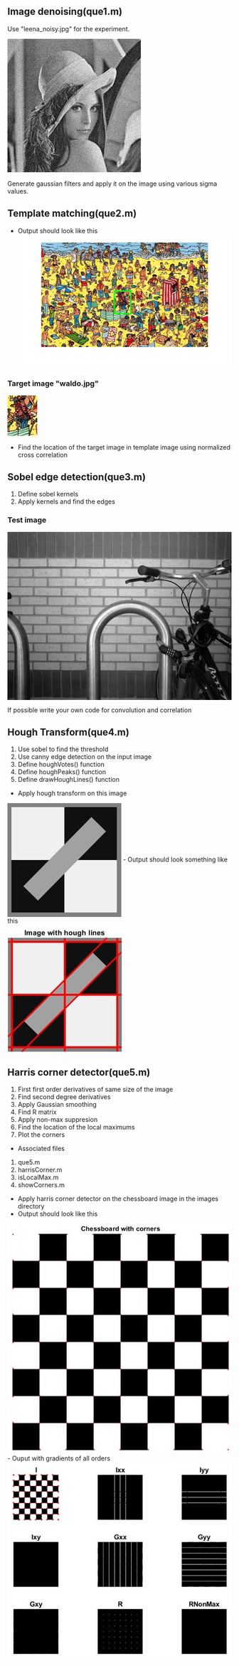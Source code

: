 ## Image denoising(que1.m)
Use "leena_noisy.jpg" for the experiment.

![](images/leena_noisy.jpg)

Generate gaussian filters and apply it on the image using various sigma values.
 
## Template matching(que2.m)
- Output should look like this
![](results/waldoOutput.jpg)
### Target image "waldo.jpg"
![](images/waldo.jpg)

- Find the location of the target image in template image using normalized cross correlation

## Sobel edge detection(que3.m)
1. Define sobel kernels
2. Apply kernels and find the edges
### Test image
<img align = "center" src = "images/image1.jpg">

If possible write your own code for convolution and correlation

## Hough Transform(que4.m)
1. Use sobel to find the threshold
2. Use canny edge detection on the input image
3. Define houghVotes() function
4. Define houghPeaks() function
5. Define drawHoughLines() function

- Apply hough transform on this image<br>
<img align = "center" src = "images/image2.png">
- Output should look something like this<br>
<img align = "center" src = "results/houghLines.jpg">

## Harris corner detector(que5.m)
1. First first order derivatives of same size of the image
2. Find second degree derivatives
3. Apply Gaussian smoothing
4. Find R matrix
5. Apply non-max suppresion
6. Find the location of the local maximums
7. Plot the corners

- Associated files
1. que5.m
2. harrisCorner.m
3. isLocalMax.m
4. showCorners.m

- Apply harris corner detector on the chessboard image in the images directory
- Output should look like this<br>
<img align = "center" src = "results/chessBoard.jpg">
- Ouput with gradients of all orders<br>
<img align="center" src = "results/harrisCornerAllPlot.jpg">

